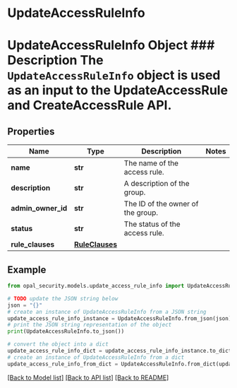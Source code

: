 # UpdateAccessRuleInfo

# UpdateAccessRuleInfo Object ### Description The `UpdateAccessRuleInfo` object is used as an input to the UpdateAccessRule and CreateAccessRule API.

## Properties

Name | Type | Description | Notes
------------ | ------------- | ------------- | -------------
**name** | **str** | The name of the access rule. | 
**description** | **str** | A description of the group. | 
**admin_owner_id** | **str** | The ID of the owner of the group. | 
**status** | **str** | The status of the access rule. | 
**rule_clauses** | [**RuleClauses**](RuleClauses.md) |  | 

## Example

```python
from opal_security.models.update_access_rule_info import UpdateAccessRuleInfo

# TODO update the JSON string below
json = "{}"
# create an instance of UpdateAccessRuleInfo from a JSON string
update_access_rule_info_instance = UpdateAccessRuleInfo.from_json(json)
# print the JSON string representation of the object
print(UpdateAccessRuleInfo.to_json())

# convert the object into a dict
update_access_rule_info_dict = update_access_rule_info_instance.to_dict()
# create an instance of UpdateAccessRuleInfo from a dict
update_access_rule_info_from_dict = UpdateAccessRuleInfo.from_dict(update_access_rule_info_dict)
```
[[Back to Model list]](../README.md#documentation-for-models) [[Back to API list]](../README.md#documentation-for-api-endpoints) [[Back to README]](../README.md)


